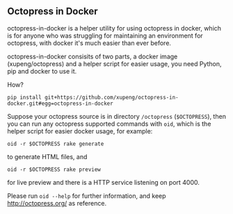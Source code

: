Octopress in Docker
-------------------

octopress-in-docker is a helper utility for using octopress in docker, which is for anyone who was struggling for maintaining an environment for octopress, with docker it's much easier than ever before.

octopress-in-docker consisits of two parts, a docker image (xupeng/octopress) and a helper script for easier usage, you need Python, pip and docker to use it.

How?

```
pip install git+https://github.com/xupeng/octopress-in-docker.git#egg=octopress-in-docker
```

Suppose your octopress source is in directory `/octopress` (`$OCTOPRESS`), then you can run any octopress supported commands with `oid`, which is the helper script for easier docker usage, for example:

```
oid -r $OCTOPRESS rake generate
```

to generate HTML files, and

```
oid -r $OCTOPRESS rake preview
```

for live preview and there is a HTTP service listening on port 4000.

Please run `oid --help` for further information, and keep http://octopress.org/ as reference.
